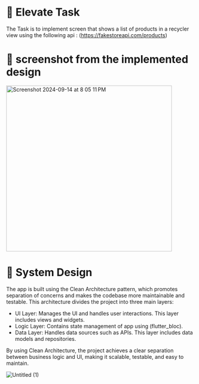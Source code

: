 # 📝 Elevate Task

  The Task is to implement screen that shows a list of products in a recycler view using the following api :
 (https://fakestoreapi.com/products)

# 📱 screenshot from the implemented design

<img width="443" alt="Screenshot 2024-09-14 at 8 05 11 PM" src="https://github.com/user-attachments/assets/60246afd-4c2a-4255-b526-78915e3fc330">

# 🎨 System Design 

The app is built using the Clean Architecture pattern, which promotes separation of concerns and makes the codebase more maintainable and testable. This architecture divides the project into three main layers:

- UI Layer: Manages the UI and handles user interactions. This layer includes views and widgets.
- Logic Layer: Contains state management of app using (flutter_bloc).
- Data Layer: Handles data sources such as APIs. This layer includes data models and repositories.

By using Clean Architecture, the project achieves a clear separation between business logic and UI, making it scalable, testable, and easy to maintain.

![Untitled (1)](https://github.com/user-attachments/assets/1d93fd06-4c15-4f81-beb5-8c5ba5cc759c)
